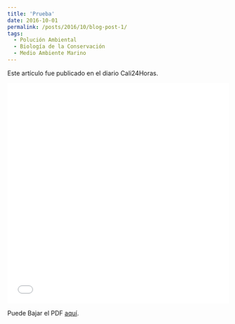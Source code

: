 ```yaml
---
title: 'Prueba'
date: 2016-10-01
permalink: /posts/2016/10/blog-post-1/
tags:
  - Polución Ambiental
  - Biología de la Conservación
  - Medio Ambiente Marino
---
```


Este artículo fue publicado en el diario Cali24Horas.

<iframe src="/files/Polucion.pdf" width="100%" height="500" frameborder="no" border="0" marginwidth="0" marginheight="0"></iframe>

Puede Bajar el PDF [aquí](/files/Polucion.pdf).